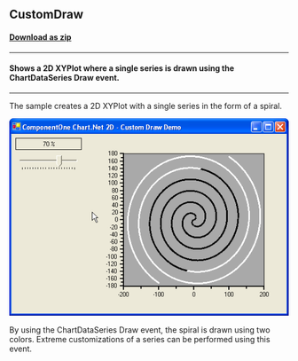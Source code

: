 ## CustomDraw	
#### [Download as zip](https://minhaskamal.github.io/DownGit/#/home?url=https://github.com/GrapeCity/ComponentOne-WinForms-Samples/tree/master/NetFramework\Charts\VB\CustomDraw)
____
#### Shows a 2D XYPlot where a single series is drawn using the ChartDataSeries Draw event.
____
The sample creates a 2D XYPlot with a single series in the form of a spiral.

![screenshot](screenshot.png)

By using the ChartDataSeries Draw event, the spiral is drawn using two colors.
Extreme customizations of a series can be performed using this event.